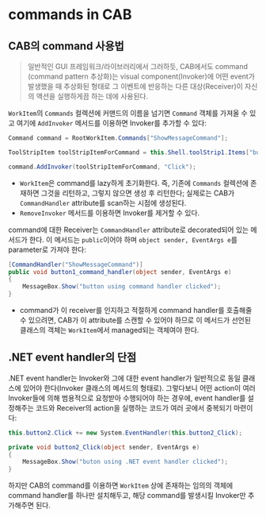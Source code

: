 # commands in CAB

## CAB의 command 사용법

> 일반적인 GUI 프레임워크/라이브러리에서 그러하듯, CAB에서도 command (command pattern 추상화)는 visual component(Invoker)에 어떤 event가 발생했을 때 추상화된 형태로 그 이벤트에 반응하는 다른 대상(Receiver)이 자신의 액션을 실행하게끔 하는 데에 사용된다.

`WorkItem`의 `Commands` 컬렉션에 커맨드의 이름을 넘기면 `Command` 객체를 가져올 수 있고 여기에 `AddInvoker` 메서드를 이용하면 Invoker를 추가할 수 있다:

```cs
Command command = RootWorkItem.Commands["ShowMessageCommand"];

ToolStripItem toolStripItemForCommand = this.Shell.toolStrip1.Items["button1"];

command.AddInvoker(toolStripItemForCommand, "Click");
```

- `WorkItem`은 command를 lazy하게 초기화한다. 즉, 기존에 `Commands` 컬렉션에 존재하면 그것을 리턴하고, 그렇지 않으면 생성 후 리턴한다; 실제로는 CAB가 `CommandHandler` attribute를 scan하는 시점에 생성된다.
- `RemoveInvoker` 메서드를 이용하면 Invoker를 제거할 수 있다.

command에 대한 Receiver는 `CommandHandler` attribute로 decorated되어 있는 메서드가 한다. 이 메서드는 `public`이어야 하며 `object sender, EventArgs e`를 parameter로 가져야 한다:

```cs
[CommandHandler("ShowMessageCommand")]
public void button1_command_handler(object sender, EventArgs e)
{
    MessageBox.Show("button using command handler clicked");
}
```

- command가 이 receiver를 인지하고 적절하게 command handler를 호출해줄 수 있으려면, CAB가 이 attribute를 스캔할 수 있어야 하므로 이 메서드가 선언된 클래스의 객체는 `WorkItem`에서 managed되는 객체여야 한다.

## .NET event handler의 단점

.NET event handler는 Invoker와 그에 대한 event handler가 일반적으로 동일 클래스에 있어야 한다(Invoker 클래스의 메서드의 형태로). 그렇다보니 어떤 action이 여러 Invoker들에 의해 범용적으로 요청받아 수행되어야 하는 경우에, event handler를 설정해주는 코드와 Receiver의 action을 실행하는 코드가 여러 곳에서 중복되기 마련이다:

```cs
this.button2.Click += new System.EventHandler(this.button2_Click);
```

```cs
private void button2_Click(object sender, EventArgs e)
{
    MessageBox.Show("buton using .NET event handler clicked");
}
```

하지만 CAB의 command를 이용하면 `WorkItem` 상에 존재하는 임의의 객체에 command handler를 하나만 설치해두고, 해당 command를 발생시킬 Invoker만 추가해주면 된다.